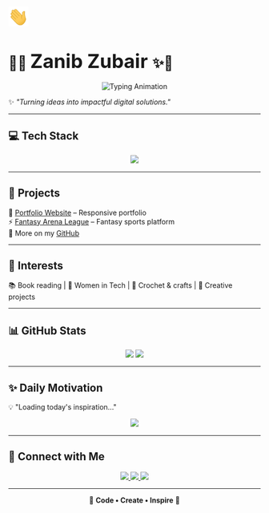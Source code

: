 <!-- Banner with waving hand -->
# <img src="https://raw.githubusercontent.com/ABSphreak/ABSphreak/master/gifs/Hi.gif" width="40px">  
# 🌸✨ <span style="font-size:38px; font-weight:bold;"> Zanib Zubair </span> ✨🌸  

<p align="center">
  <img src="https://readme-typing-svg.herokuapp.com?font=Fira+Code&size=22&pause=1000&color=FF69B4&center=true&vCenter=true&width=500&lines=Software+Engineering+Student;Full-Stack+Developer+in+Progress;Passionate+about+Innovation+%26+Creativity" alt="Typing Animation" />
</p>

✨ _"Turning ideas into impactful digital solutions."_  

---

## 💻 Tech Stack  
<p align="center">
  <img src="https://skillicons.dev/icons?i=js,python,cpp,react,tailwind,git,vscode,figma" />
</p>

---

## 🚀 Projects  
🌟 [Portfolio Website](https://github.com/zanib-sheikh/Portfolio) – Responsive portfolio  
⚡ [Fantasy Arena League](https://github.com/zanib-sheikh/fantasyareenaleague) – Fantasy sports platform  
📂 More on my [GitHub](https://github.com/zanib-sheikh)  

---

## 🌸 Interests  
📚 Book reading | 💪 Women in Tech | 🧶 Crochet & crafts | 🎨 Creative projects  

---

## 📊 GitHub Stats  
<p align="center">
  <img src="https://github-readme-stats.vercel.app/api?username=zanib-sheikh&show_icons=true&theme=rose_pine" height="150"/>
  <img src="https://github-readme-stats.vercel.app/api/top-langs/?username=zanib-sheikh&layout=compact&theme=rose_pine" height="150"/>
</p>

---

## ✨ Daily Motivation  

💡 <!--START_QUOTE--> "Loading today's inspiration..." <!--END_QUOTE-->

<p align="center">
  <img src="https://media.tenor.com/kz8XJtZ2uUkAAAAi/sparkles-stars.gif" width="200">
</p>

---

## 💌 Connect with Me  
<p align="center">
  <a href="mailto:zanibzubair@gmail.com">
    <img src="https://img.shields.io/badge/Gmail-D14836?style=for-the-badge&logo=gmail&logoColor=white" />
  </a>
  <a href="https://www.linkedin.com/in/zanibzubair/">
    <img src="https://img.shields.io/badge/LinkedIn-0A66C2?style=for-the-badge&logo=linkedin&logoColor=white&labelColor=0A66C2" />
  </a>
  <a href="https://lnkd.in/dnUg8RN8">
    <img src="https://img.shields.io/badge/Portfolio-FF69B4?style=for-the-badge&logo=sparkles&logoColor=white&labelColor=FF69B4" />
  </a>
</p>

---

<p align="center">🌸 <b>Code • Create • Inspire</b> 🌸</p>

